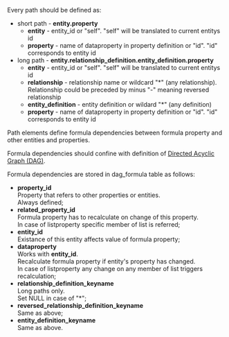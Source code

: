 Every path should be defined as:

* short path - **entity.property**
    * **entity** - entity_id or "self". "self" will be translated to current entitys id
    * **property** - name of dataproperty in property definition or "id". "id" corresponds to entity id
* long path - **entity.relationship_definition.entity_definition.property**
    * **entity** - entity_id or "self". "self" will be translated to current entitys id
    * **relationship** - relationship name or wildcard "*" (any relationship). Relationship could be preceded by minus "-" meaning reversed relationship
    * **entity_definition** - entity definition or wildard "*" (any definition)
    * **property** - name of dataproperty in property definition or "id". "id" corresponds to entity id

Path elements define formula dependencies between formula property and other entities and properties.

Formula dependencies should confine with definition of [Directed Acyclic Graph (DAG)](http://en.wikipedia.org/wiki/Directed_acyclic_graph).

Formula dependencies are stored in dag_formula table as follows:

* **property_id**  
  Property that refers to other properties or entities.  
  Always defined;
* **related_property_id**  
  Formula property has to recalculate on change of this property.  
  In case of listproperty specific member of list is referred;
* **entity_id**  
  Existance of this entity affects value of formula property;
* **dataproperty**  
  Works with **entity_id**.  
  Recalculate formula property if entity's property has changed.  
  In case of listproperty any change on any member of list triggers recalculation;
* **relationship_definition_keyname**  
  Long paths only.  
  Set NULL in case of "*";
* **reversed_relationship_definition_keyname**  
  Same as above;
* **entity_definition_keyname**  
  Same as above.

